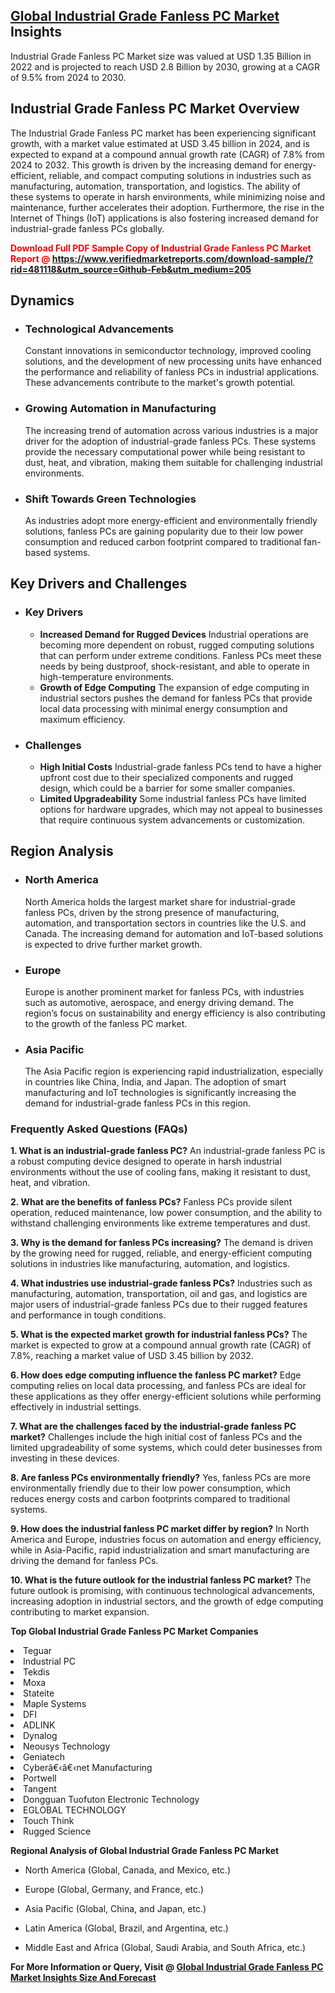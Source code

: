 <h2><a href="https://www.verifiedmarketreports.com/download-sample/?rid=481118&amp;utm_source=Github&amp;utm_medium=205" target="_blank">Global Industrial Grade Fanless PC Market</a> Insights</h2><p>Industrial Grade Fanless PC Market size was valued at USD 1.35 Billion in 2022 and is projected to reach USD 2.8 Billion by 2030, growing at a CAGR of 9.5% from 2024 to 2030.</p><p> <h2>Industrial Grade Fanless PC Market Overview</h2> <p>The Industrial Grade Fanless PC market has been experiencing significant growth, with a market value estimated at USD 3.45 billion in 2024, and is expected to expand at a compound annual growth rate (CAGR) of 7.8% from 2024 to 2032. This growth is driven by the increasing demand for energy-efficient, reliable, and compact computing solutions in industries such as manufacturing, automation, transportation, and logistics. The ability of these systems to operate in harsh environments, while minimizing noise and maintenance, further accelerates their adoption. Furthermore, the rise in the Internet of Things (IoT) applications is also fostering increased demand for industrial-grade fanless PCs globally.</p> <p><strong><p><span class=""><span style="color: #ff0000;"><strong>Download Full PDF Sample Copy of Industrial Grade Fanless PC Market Report</strong> @ </span><a href="https://www.verifiedmarketreports.com/download-sample/?rid=481118&amp;utm_source=Github-Feb&amp;utm_medium=205" target="_blank">https://www.verifiedmarketreports.com/download-sample/?rid=481118&amp;utm_source=Github-Feb&amp;utm_medium=205</a></span></p></strong></p> <h2>Dynamics</h2> <ul> <li><h3>Technological Advancements</h3> Constant innovations in semiconductor technology, improved cooling solutions, and the development of new processing units have enhanced the performance and reliability of fanless PCs in industrial applications. These advancements contribute to the market's growth potential.</li> <li><h3>Growing Automation in Manufacturing</h3> The increasing trend of automation across various industries is a major driver for the adoption of industrial-grade fanless PCs. These systems provide the necessary computational power while being resistant to dust, heat, and vibration, making them suitable for challenging industrial environments.</li> <li><h3>Shift Towards Green Technologies</h3> As industries adopt more energy-efficient and environmentally friendly solutions, fanless PCs are gaining popularity due to their low power consumption and reduced carbon footprint compared to traditional fan-based systems.</li> </ul> <h2>Key Drivers and Challenges</h2> <ul> <li><h3>Key Drivers</h3> <ul> <li><strong>Increased Demand for Rugged Devices</strong> Industrial operations are becoming more dependent on robust, rugged computing solutions that can perform under extreme conditions. Fanless PCs meet these needs by being dustproof, shock-resistant, and able to operate in high-temperature environments.</li> <li><strong>Growth of Edge Computing</strong> The expansion of edge computing in industrial sectors pushes the demand for fanless PCs that provide local data processing with minimal energy consumption and maximum efficiency.</li> </ul> </li> <li><h3>Challenges</h3> <ul> <li><strong>High Initial Costs</strong> Industrial-grade fanless PCs tend to have a higher upfront cost due to their specialized components and rugged design, which could be a barrier for some smaller companies.</li> <li><strong>Limited Upgradeability</strong> Some industrial fanless PCs have limited options for hardware upgrades, which may not appeal to businesses that require continuous system advancements or customization.</li> </ul> </li> </ul> <h2>Region Analysis</h2> <ul> <li><h3>North America</h3> North America holds the largest market share for industrial-grade fanless PCs, driven by the strong presence of manufacturing, automation, and transportation sectors in countries like the U.S. and Canada. The increasing demand for automation and IoT-based solutions is expected to drive further market growth.</li> <li><h3>Europe</h3> Europe is another prominent market for fanless PCs, with industries such as automotive, aerospace, and energy driving demand. The region’s focus on sustainability and energy efficiency is also contributing to the growth of the fanless PC market.</li> <li><h3>Asia Pacific</h3> The Asia Pacific region is experiencing rapid industrialization, especially in countries like China, India, and Japan. The adoption of smart manufacturing and IoT technologies is significantly increasing the demand for industrial-grade fanless PCs in this region.</li> </ul> <h3>Frequently Asked Questions (FAQs)</h3> <p><strong>1. What is an industrial-grade fanless PC?</strong> An industrial-grade fanless PC is a robust computing device designed to operate in harsh industrial environments without the use of cooling fans, making it resistant to dust, heat, and vibration.</p> <p><strong>2. What are the benefits of fanless PCs?</strong> Fanless PCs provide silent operation, reduced maintenance, low power consumption, and the ability to withstand challenging environments like extreme temperatures and dust.</p> <p><strong>3. Why is the demand for fanless PCs increasing?</strong> The demand is driven by the growing need for rugged, reliable, and energy-efficient computing solutions in industries like manufacturing, automation, and logistics.</p> <p><strong>4. What industries use industrial-grade fanless PCs?</strong> Industries such as manufacturing, automation, transportation, oil and gas, and logistics are major users of industrial-grade fanless PCs due to their rugged features and performance in tough conditions.</p> <p><strong>5. What is the expected market growth for industrial fanless PCs?</strong> The market is expected to grow at a compound annual growth rate (CAGR) of 7.8%, reaching a market value of USD 3.45 billion by 2032.</p> <p><strong>6. How does edge computing influence the fanless PC market?</strong> Edge computing relies on local data processing, and fanless PCs are ideal for these applications as they offer energy-efficient solutions while performing effectively in industrial settings.</p> <p><strong>7. What are the challenges faced by the industrial-grade fanless PC market?</strong> Challenges include the high initial cost of fanless PCs and the limited upgradeability of some systems, which could deter businesses from investing in these devices.</p> <p><strong>8. Are fanless PCs environmentally friendly?</strong> Yes, fanless PCs are more environmentally friendly due to their low power consumption, which reduces energy costs and carbon footprints compared to traditional systems.</p> <p><strong>9. How does the industrial fanless PC market differ by region?</strong> In North America and Europe, industries focus on automation and energy efficiency, while in Asia-Pacific, rapid industrialization and smart manufacturing are driving the demand for fanless PCs.</p> <p><strong>10. What is the future outlook for the industrial fanless PC market?</strong> The future outlook is promising, with continuous technological advancements, increasing adoption in industrial sectors, and the growth of edge computing contributing to market expansion.</p> </p><p><strong>Top Global Industrial Grade Fanless PC Market Companies</strong></p><div data-test-id=""><p><li>Teguar</li><li> Industrial PC</li><li> Tekdis</li><li> Moxa</li><li> Stateite</li><li> Maple Systems</li><li> DFI</li><li> ADLINK</li><li> Dynalog</li><li> Neousys Technology</li><li> Geniatech</li><li> Cyberâ€‹â€‹net Manufacturing</li><li> Portwell</li><li> Tangent</li><li> Dongguan Tuofuton Electronic Technology</li><li> EGLOBAL TECHNOLOGY</li><li> Touch Think</li><li> Rugged Science</li></p><div><strong>Regional Analysis of&nbsp;Global Industrial Grade Fanless PC Market</strong></div><ul><li dir="ltr"><p dir="ltr">North America&nbsp;(Global, Canada, and Mexico, etc.)</p></li><li dir="ltr"><p dir="ltr">Europe (Global, Germany, and France, etc.)</p></li><li dir="ltr"><p dir="ltr">Asia Pacific&nbsp;(Global, China, and Japan, etc.)</p></li><li dir="ltr"><p dir="ltr">Latin America&nbsp;(Global, Brazil, and Argentina, etc.)</p></li><li dir="ltr">Middle East and Africa&nbsp;(Global, Saudi Arabia, and South Africa, etc.)</li></ul><p><strong>For More Information or Query, Visit @&nbsp;</strong><strong><a href="https://www.verifiedmarketreports.com/product/industrial-grade-fanless-pc-market/?utm_source=Github&amp;utm_medium=205" target="_blank">Global Industrial Grade Fanless PC Market Insights Size And Forecast</a></strong></p></div>
